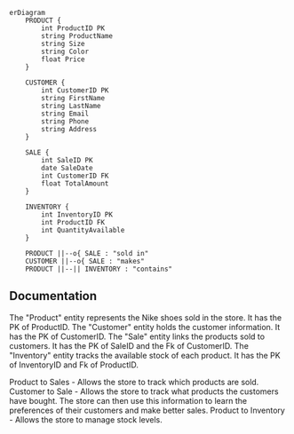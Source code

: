```mermaid
erDiagram
    PRODUCT {
        int ProductID PK
        string ProductName
        string Size
        string Color
        float Price
    }

    CUSTOMER {
        int CustomerID PK
        string FirstName
        string LastName
        string Email
        string Phone
        string Address
    }

    SALE {
        int SaleID PK
        date SaleDate
        int CustomerID FK
        float TotalAmount
    }

    INVENTORY {
        int InventoryID PK
        int ProductID FK
        int QuantityAvailable
    }

    PRODUCT ||--o{ SALE : "sold in"
    CUSTOMER ||--o{ SALE : "makes"
    PRODUCT ||--|| INVENTORY : "contains"

```

## Documentation
The "Product" entity represents the Nike shoes sold in the store. It has the PK of ProductID. The "Customer" entity holds the customer information. It has the PK of CustomerID. The "Sale" entity links the products sold to customers. It has the PK of SaleID and the Fk of CustomerID. The "Inventory" entity tracks the available stock of each product. It has the PK of InventoryID and Fk of ProductID.

Product to Sales - Allows the store to track which products are sold.
Customer to Sale - Allows the store to track what products the customers have bought. The store can then use this information to learn the preferences of their customers and make better sales.
Product to Inventory - Allows the store to manage stock levels.